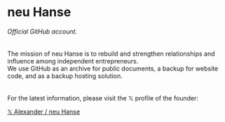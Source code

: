 # __neu Hanse__ 
 _Official GitHub account._ 
 <br> 
 <br> 
 <br> 
 The mission of neu Hanse is to rebuild and strengthen relationships and influence among independent entrepreneurs. <br> We use GitHub as an archive for public documents, a backup for website code, and as a backup hosting solution.
 <br> 
 <br> 
 <br> 
 For the latest information, please visit the 𝕏 profile of the founder: 

 
[𝕏 Alexander / neu Hanse ](https://x.com/neuhanse)




